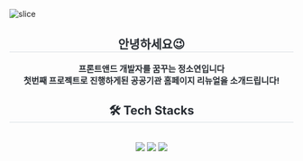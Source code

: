 ![slice](https://capsule-render.vercel.app/api?type=slice&color=0:8bc6e4,100:6956fb&height=200&text=Hello&fontAlign=70&rotate=13&fontAlignY=25&desc=I'm%20Soyeon&descAlign=70&descAlignY=44&fontColor=ffffff)

  <div align= "center"> 
    <h2 style="border-bottom: 1px solid #d8dee4; color: #282d33;">안녕하세요😉</h2>  
    <div style="font-weight: 700; font-size: 15px; text-align: center; color: #282d33;"> 프론트앤드 개발자를 꿈꾸는 정소연입니다 <br> 첫번째 프로젝트로 진행하게된 공공기관 홈페이지 리뉴얼을 소개드립니다!</div> 
    </div>
    

<div align= "center">
    <h2 style="border-bottom: 1px solid #d8dee4; color: #282d33;"> 🛠️ Tech Stacks </h2> <br> 
    <div style="margin: 0 auto; text-align: center;" align= "center"> <img src="https://img.shields.io/badge/HTML5-E34F26?style=for-the-badge&logo=HTML5&logoColor=white">
          <img src="https://img.shields.io/badge/CSS3-1572B6?style=for-the-badge&logo=CSS3&logoColor=white">
          <img src="https://img.shields.io/badge/Javascript-F7DF1E?style=for-the-badge&logo=Javascript&logoColor=white">
          </div>
    </div>

